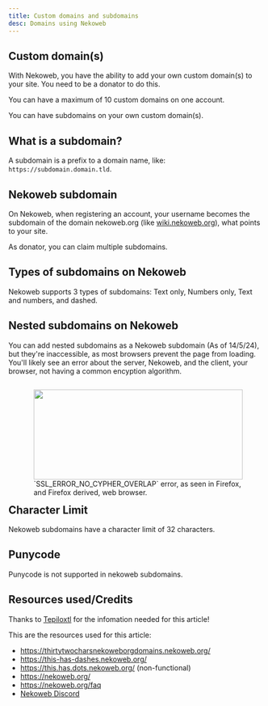 ```yaml
---
title: Custom domains and subdomains
desc: Domains using Nekoweb
---
```

## Custom domain(s)
With Nekoweb, you have the ability to add your own custom domain(s) to
your site. You need to be a donator to do this.

You can have a maximum of 10 custom domains on one account.

You can have subdomains on your own custom domain(s).

## What is a subdomain?
A subdomain is a prefix to a domain name, like:
`https://subdomain.domain.tld`.

## Nekoweb subdomain
On Nekoweb, when registering an account, your username becomes the
subdomain of the domain nekoweb.org (like [wiki.nekoweb.org](/)),
what points to your site.

As donator, you can claim multiple subdomains.

## Types of subdomains on Nekoweb
Nekoweb supports 3 types of subdomains: Text only, Numbers only, Text
and numbers, and dashed.

## Nested subdomains on Nekoweb
You can add nested subdomains as a Nekoweb subdomain (As of 14/5/24), but they're inaccessible, as most browsers prevent the page from loading. You'll likely see an error about the server, Nekoweb, and the client, your browser, not having a common encyption algorithm. 

<figure markdown="1" style="float:right;width:414px"><img src="/i/secure-conn-failed.png" width="414" height="178"/><figcaption markdown="1">`SSL_ERROR_NO_CYPHER_OVERLAP` error, as seen in Firefox, and Firefox derived, web browser.</figcaption></figure>

## Character Limit

Nekoweb subdomains have a character limit of 32 characters.

## Punycode

Punycode is not supported in nekoweb subdomains.

## Resources used/Credits
Thanks to [Tepiloxtl](https://tepiloxtl.net/) for the
infomation needed for this article!

This are the resources used for this article:
* https://thirtytwocharsnekoweborgdomains.nekoweb.org/
* https://this-has-dashes.nekoweb.org/
* https://this.has.dots.nekoweb.org/ (non-functional)
* https://nekoweb.org/
* https://nekoweb.org/faq
* [Nekoweb Discord](https://discord.gg/hvfHKyVS6b)

